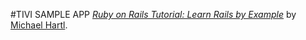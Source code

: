#TIVI SAMPLE APP 
[*Ruby on Rails Tutorial: Learn Rails by Example*](http://railstutorial.org/)
by [Michael Hartl](http://michaelhartl.com/).

